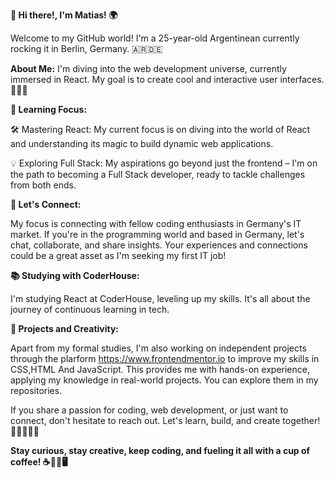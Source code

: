 **👋 Hi there!, I'm Matias! 🌍**

Welcome to my GitHub world! I'm a 25-year-old Argentinean currently rocking it in Berlin, Germany. 🇦🇷🇩🇪

**About Me:**
I'm diving into the web development universe, currently immersed in React. My goal is to create cool and interactive user interfaces. 🚀👨‍💻

**🌱 Learning Focus:**

🛠️ Mastering React: My current focus is on diving into the world of React and understanding its magic to build dynamic web applications.

💡 Exploring Full Stack: My aspirations go beyond just the frontend – I'm on the path to becoming a Full Stack developer, ready to tackle challenges from both ends.

**📍 Let's Connect:**

My focus is connecting with fellow coding enthusiasts in Germany's IT market. If you're in the programming world and based in Germany, let's chat, collaborate, and share insights. 
Your experiences and connections could be a great asset as I'm seeking my first IT job!

**📚 Studying with CoderHouse:**

I'm studying React at CoderHouse, leveling up my skills. It's all about the journey of continuous learning in tech.

**🚀 Projects and Creativity:**

Apart from my formal studies, I'm also working on independent projects through the plarform https://www.frontendmentor.io to improve my skills in CSS,HTML And JavaScript. 
This provides me with hands-on experience, applying my knowledge in real-world projects. You can explore them in my repositories.

If you share a passion for coding, web development, or just want to connect, don't hesitate to reach out. Let's learn, build, and create together! 🚀👩‍💻👨‍💻

**Stay curious, stay creative, keep coding, and fueling it all with a cup of coffee! ☕🎉🎨🖥️**
